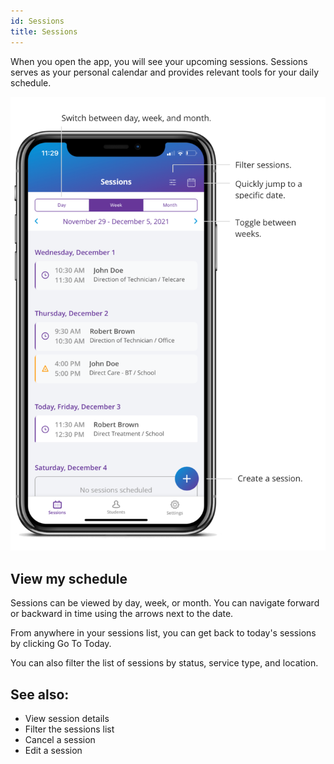 ```yaml
---
id: Sessions
title: Sessions
---
```

When you open the app, you will see your upcoming sessions. Sessions serves as your personal calendar and provides relevant tools for your daily schedule.    

![src](../../src/img/SessionList.png)

## View my schedule

Sessions can be viewed by day, week, or month. You can navigate forward or backward in time using the arrows next to the date.  

From anywhere in your sessions list, you can get back to today's sessions by clicking Go To Today.  

You can also filter the list of sessions by status, service type, and location. 




## See also:

- View session details
- Filter the sessions list
- Cancel a session
- Edit a session